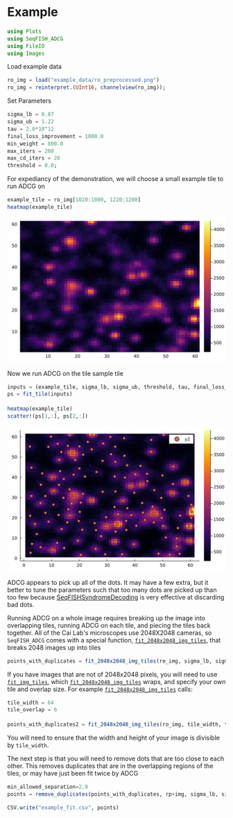 # Example


```julia
using Plots
using SeqFISH_ADCG
using FileIO
using Images
```

Load example data


```julia
ro_img = load("example_data/ro_preprocessed.png")
ro_img = reinterpret.(UInt16, channelview(ro_img));
```

Set Parameters


```julia
sigma_lb = 0.87
sigma_ub = 1.22
tau = 2.0*10^12
final_loss_improvement = 1000.0
min_weight = 800.0
max_iters = 200
max_cd_iters = 20
threshold = 0.0;
```

For expediancy of the demonstration, we will choose a small example tile to run ADCG on


```julia
example_tile = ro_img[1020:1080, 1220:1280]
heatmap(example_tile)
```




    
![svg](output_7_0.svg)
    



Now we run ADCG on the tile sample tile


```julia
inputs = (example_tile, sigma_lb, sigma_ub, threshold, tau, final_loss_improvement, min_weight, max_iters, max_cd_iters)
ps = fit_tile(inputs)

heatmap(example_tile)
scatter!(ps[1,:], ps[2,:])
```




    
![svg](output_9_0.svg)
    



ADCG appears to pick up all of the dots. It may have a few extra, but it better to tune the parameters such that too many dots are picked up than too few because [SeqFISHSyndromeDecoding](https://github.com/CaiGroup/SeqFISHSyndromeDecoding) is very effective at discarding bad dots.

Running ADCG on a whole image requires breaking up the image into overlapping tiles, running ADCG on each tile, and piecing the tiles back together. All of the Cai Lab's microscopes use 2048X2048 cameras, so `SeqFISH_ADCG` comes with a special function, [`fit_2048x2048_img_tiles`](@ref), that breaks 2048 images up into tiles


```julia
points_with_duplicates = fit_2048x2048_img_tiles(ro_img, sigma_lb, sigma_ub, tau, final_loss_improvement, min_weight, max_iters, max_cd_iters, threshold)
```

If you have images that are not of 2048x2048 pixels, you will need to use [`fit_img_tiles`](@ref), which [`fit_2048x2048_img_tiles`](@ref) wraps, and specify your own tile and overlap size. For example [`fit_2048x2048_img_tiles`](@ref) calls:


```julia
tile_width = 64
tile_overlap = 6

points_with_duplicates2 = fit_2048x2048_img_tiles(ro_img, tile_width, tile_overlap, sigma_lb, sigma_ub, tau, final_loss_improvement, min_weight, max_iters, max_cd_iters, threshold)
```

You will need to ensure that the width and height of your image is divisible by ```tile_width```.

The next step is that you will need to remove dots that are too close to each other. This removes duplicates that are in the overlapping regions of the tiles, or may have just been fit twice by ADCG


```julia
min_allowed_separation=2.0
points = remove_duplicates(points_with_duplicates, rp+img, sigma_lb, sigma_ub, tau, noise_mean, min_allowed_separation)
```


```julia
CSV.write("example_fit.csv", points)
```

